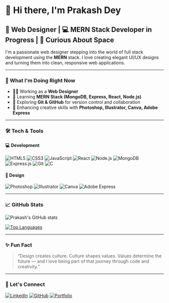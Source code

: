 # 👋 Hi there, I'm Prakash Dey

## 🎨 Web Designer | 💻 MERN Stack Developer in Progress | 🌌 Curious About Space

I'm a passionate web designer stepping into the world of full stack development using the **MERN** stack. I love creating elegant UI/UX designs and turning them into clean, responsive web applications.

---

### 🚀 What I'm Doing Right Now
- 👨‍💻 Working as a **Web Designer**
- 🌱 Learning **MERN Stack (MongoDB, Express, React, Node.js)**
- 🧠 Exploring **Git & GitHub** for version control and collaboration
- 🎨 Enhancing creative skills with **Photoshop, Illustrator, Canva, Adobe Express**

---

### 🛠️ Tech & Tools

#### 💻 Development
![HTML5](https://img.shields.io/badge/html-E34F26?style=for-the-badge&logo=html5&logoColor=white)
![CSS3](https://img.shields.io/badge/css-1572B6?style=for-the-badge&logo=css3&logoColor=white)
![JavaScript](https://img.shields.io/badge/javascript-F7DF1E?style=for-the-badge&logo=javascript&logoColor=black)
![React](https://img.shields.io/badge/react-61DAFB?style=for-the-badge&logo=react&logoColor=black)
![Node.js](https://img.shields.io/badge/node.js-339933?style=for-the-badge&logo=nodedotjs&logoColor=white)
![MongoDB](https://img.shields.io/badge/mongodb-47A248?style=for-the-badge&logo=mongodb&logoColor=white)
![Express.js](https://img.shields.io/badge/express.js-000000?style=for-the-badge&logo=express&logoColor=white)
![Git](https://img.shields.io/badge/git-F05032?style=for-the-badge&logo=git&logoColor=white)
![C](https://img.shields.io/badge/C-00599C?style=for-the-badge&logo=c&logoColor=white)

#### 🎨 Design
![Photoshop](https://img.shields.io/badge/Photoshop-31A8FF?style=for-the-badge&logo=adobephotoshop&logoColor=white)
![Illustrator](https://img.shields.io/badge/Illustrator-FF9A00?style=for-the-badge&logo=adobeillustrator&logoColor=white)
![Canva](https://img.shields.io/badge/Canva-00C4CC?style=for-the-badge&logo=canva&logoColor=white)
![Adobe Express](https://img.shields.io/badge/Adobe%20Express-FF0000?style=for-the-badge&logo=adobe&logoColor=white)

---

### 📈 GitHub Stats

![Prakash's GitHub stats](https://github-readme-stats.vercel.app/api?username=prakashdey&show_icons=true&theme=radical)

[![Top Languages](https://github-readme-stats.vercel.app/api/top-langs/?username=prakashdey&layout=compact&theme=radical)](https://github.com/anuraghazra/github-readme-stats)

---

### ✨ Fun Fact
> “Design creates culture. Culture shapes values. Values determine the future — and I love being part of that journey through code and creativity.”

---

### 🔗 Let's Connect
[![LinkedIn](https://img.shields.io/badge/LinkedIn-blue?style=flat&logo=linkedin&logoColor=white)](https://www.linkedin.com/in/yourprofile)
[![GitHub](https://img.shields.io/badge/GitHub-black?style=flat&logo=github&logoColor=white)](https://github.com/prakashdey)
[![Portfolio](https://img.shields.io/badge/Portfolio-lightgrey?style=flat&logo=google-chrome&logoColor=black)](https://yourportfolio.com)

